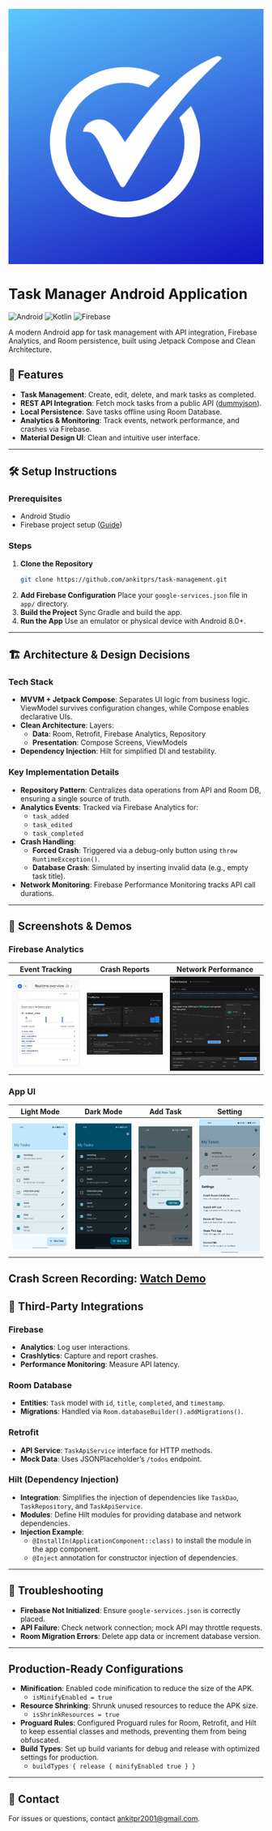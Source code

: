 ![Logo](images/app_logo.png)
# Task Manager Android Application

![Android](https://img.shields.io/badge/Android-3DDC84?style=for-the-badge&logo=android&logoColor=white)
![Kotlin](https://img.shields.io/badge/Kotlin-7F52FF?style=for-the-badge&logo=kotlin&logoColor=white)
![Firebase](https://img.shields.io/badge/Firebase-FFCA28?style=for-the-badge&logo=firebase&logoColor=black)

A modern Android app for task management with API integration, Firebase Analytics, and Room persistence, built using Jetpack Compose and Clean Architecture.

## 📱 Features
- **Task Management**: Create, edit, delete, and mark tasks as completed.
- **REST API Integration**: Fetch mock tasks from a public API ([dummyjson](https://dummyjson.com)).
- **Local Persistence**: Save tasks offline using Room Database.
- **Analytics & Monitoring**: Track events, network performance, and crashes via Firebase.
- **Material Design UI**: Clean and intuitive user interface.

---

## 🛠️ Setup Instructions

### Prerequisites
- Android Studio
- Firebase project setup ([Guide](https://firebase.google.com/docs/android/setup))

### Steps
1. **Clone the Repository**
   ```bash
   git clone https://github.com/ankitprs/task-management.git
   ```
2. **Add Firebase Configuration**
   Place your `google-services.json` file in `app/` directory.
3. **Build the Project**
   Sync Gradle and build the app.
4. **Run the App**
   Use an emulator or physical device with Android 8.0+.

---

## 🏗️ Architecture & Design Decisions

### Tech Stack
- **MVVM + Jetpack Compose**:
  Separates UI logic from business logic. ViewModel survives configuration changes, while Compose enables declarative UIs.
- **Clean Architecture**:
  Layers:
  - **Data**: Room, Retrofit, Firebase Analytics, Repository
  - **Presentation**: Compose Screens, ViewModels
- **Dependency Injection**:
  Hilt for simplified DI and testability.

### Key Implementation Details
- **Repository Pattern**:
  Centralizes data operations from API and Room DB, ensuring a single source of truth.
- **Analytics Events**:
  Tracked via Firebase Analytics for:
  - `task_added`
  - `task_edited`
  - `task_completed`
- **Crash Handling**:
  - **Forced Crash**: Triggered via a debug-only button using `throw RuntimeException()`.
  - **Database Crash**: Simulated by inserting invalid data (e.g., empty task title).
- **Network Monitoring**:
  Firebase Performance Monitoring tracks API call durations.

---

## 📸 Screenshots & Demos

### Firebase Analytics
| Event Tracking | Crash Reports | Network Performance |
|----------------|---------------|---------------------|
| ![Events](images/events.png) | ![Crashes](images/crash.png) | ![Network](images/network.png) |

### App UI
| Light Mode | Dark Mode | Add Task | Setting |
|-----------|----------|----------|-----------|
| ![Light](images/1.jpeg) | ![Dark](images/2.jpeg) | ![Add](images/3.jpeg) | ![Setting](images/4.jpeg) |


**Crash Screen Recording**: [Watch Demo](https://youtube.com/shorts/vaMSTSA5LwI?feature=share)
---

## 🔄 Third-Party Integrations

### Firebase
- **Analytics**: Log user interactions.
- **Crashlytics**: Capture and report crashes.
- **Performance Monitoring**: Measure API latency.

### Room Database
- **Entities**: `Task` model with `id`, `title`, `completed`, and `timestamp`.
- **Migrations**: Handled via `Room.databaseBuilder().addMigrations()`.

### Retrofit
- **API Service**: `TaskApiService` interface for HTTP methods.
- **Mock Data**: Uses JSONPlaceholder’s `/todos` endpoint.

### Hilt (Dependency Injection)
- **Integration**: Simplifies the injection of dependencies like `TaskDao`, `TaskRepository`, and `TaskApiService`.
- **Modules**: Define Hilt modules for providing database and network dependencies.
- **Injection Example**:
  - `@InstallIn(ApplicationComponent::class)` to install the module in the app component.
  - `@Inject` annotation for constructor injection of dependencies.


---

## 🚨 Troubleshooting
- **Firebase Not Initialized**: Ensure `google-services.json` is correctly placed.
- **API Failure**: Check network connection; mock API may throttle requests.
- **Room Migration Errors**: Delete app data or increment database version.

---

## Production-Ready Configurations
- **Minification**: Enabled code minification to reduce the size of the APK.
  - `isMinifyEnabled = true`
- **Resource Shrinking**: Shrunk unused resources to reduce the APK size.
  - `isShrinkResources = true`
- **Proguard Rules**: Configured Proguard rules for Room, Retrofit, and Hilt to keep essential classes and methods, preventing them from being obfuscated.
- **Build Types**: Set up build variants for debug and release with optimized settings for production.
  - `buildTypes { release { minifyEnabled true } }`

---

## 📧 Contact
For issues or questions, contact [ankitpr2001@gmail.com](mailto:ankitpr2001@gmail.com).